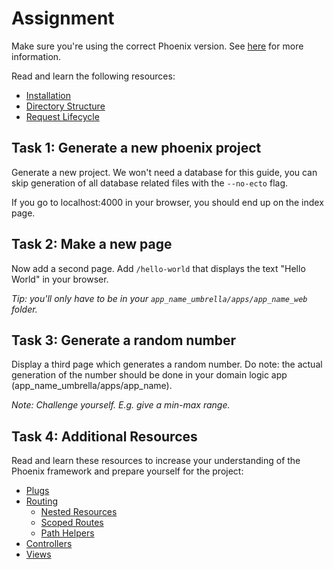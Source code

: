 # Assignment

Make sure you're using the correct Phoenix version. See [here](../../managing_your_phoenix_version.md) for more information.

Read and learn the following resources:

* [Installation](https://hexdocs.pm/phoenix/1.6.16/installation.html)
* [Directory Structure](https://hexdocs.pm/phoenix/1.6.16/directory_structure.html)
* [Request Lifecycle](https://hexdocs.pm/phoenix/1.6.16/request_lifecycle.html)

## Task 1: Generate a new phoenix project

Generate a new project. We won't need a database for this guide, you can skip generation of all database related files with the `--no-ecto` flag.

If you go to localhost:4000 in your browser, you should end up on the index page.

## Task 2: Make a new page

Now add a second page. Add `/hello-world` that displays the text "Hello World" in your browser.

_Tip: you'll only have to be in your `app_name_umbrella/apps/app_name_web` folder._

## Task 3: Generate a random number

Display a third page which generates a random number. Do note: the actual generation of the number should be done in your domain logic app (app_name_umbrella/apps/app_name).

_Note: Challenge yourself. E.g. give a min-max range._

## Task 4: Additional Resources

Read and learn these resources to increase your understanding of the Phoenix framework and prepare yourself for the project:

* [Plugs](https://hexdocs.pm/phoenix/1.6.16/plug.html)
* [Routing](https://hexdocs.pm/phoenix/1.6.16/routing.html)
    * [Nested Resources](https://hexdocs.pm/phoenix/1.6.16/routing.html#nested-resources)
    * [Scoped Routes](https://hexdocs.pm/phoenix/1.6.16/routing.html#scoped-routes)
    * [Path Helpers](https://hexdocs.pm/phoenix/1.6.16/routing.html#path-helpers)
* [Controllers](https://hexdocs.pm/phoenix/1.6.16/controllers.html)
* [Views](https://hexdocs.pm/phoenix/1.6.16/views.html)